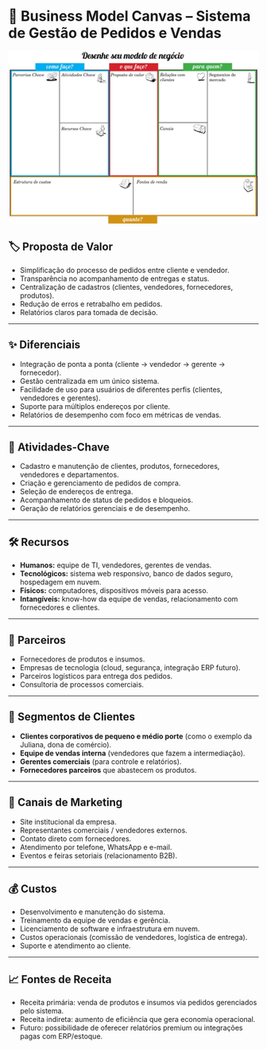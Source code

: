 # 📌 Business Model Canvas – Sistema de Gestão de Pedidos e Vendas

![Template](/docs/canvas-template.jpg)

## 🏷 Proposta de Valor
- Simplificação do processo de pedidos entre cliente e vendedor.  
- Transparência no acompanhamento de entregas e status.  
- Centralização de cadastros (clientes, vendedores, fornecedores, produtos).  
- Redução de erros e retrabalho em pedidos.  
- Relatórios claros para tomada de decisão.  

---

## ✨ Diferenciais
- Integração de ponta a ponta (cliente → vendedor → gerente → fornecedor).  
- Gestão centralizada em um único sistema.  
- Facilidade de uso para usuários de diferentes perfis (clientes, vendedores e gerentes).  
- Suporte para múltiplos endereços por cliente.  
- Relatórios de desempenho com foco em métricas de vendas.  

---

## 🔑 Atividades-Chave
- Cadastro e manutenção de clientes, produtos, fornecedores, vendedores e departamentos.  
- Criação e gerenciamento de pedidos de compra.  
- Seleção de endereços de entrega.  
- Acompanhamento de status de pedidos e bloqueios.  
- Geração de relatórios gerenciais e de desempenho.  

---

## 🛠 Recursos
- **Humanos:** equipe de TI, vendedores, gerentes de vendas.  
- **Tecnológicos:** sistema web responsivo, banco de dados seguro, hospedagem em nuvem.  
- **Físicos:** computadores, dispositivos móveis para acesso.  
- **Intangíveis:** know-how da equipe de vendas, relacionamento com fornecedores e clientes.  

---

## 🤝 Parceiros
- Fornecedores de produtos e insumos.  
- Empresas de tecnologia (cloud, segurança, integração ERP futuro).  
- Parceiros logísticos para entrega dos pedidos.  
- Consultoria de processos comerciais.  

---

## 👥 Segmentos de Clientes
- **Clientes corporativos de pequeno e médio porte** (como o exemplo da Juliana, dona de comércio).  
- **Equipe de vendas interna** (vendedores que fazem a intermediação).  
- **Gerentes comerciais** (para controle e relatórios).  
- **Fornecedores parceiros** que abastecem os produtos.  

---

## 📢 Canais de Marketing
- Site institucional da empresa.  
- Representantes comerciais / vendedores externos.  
- Contato direto com fornecedores.  
- Atendimento por telefone, WhatsApp e e-mail.  
- Eventos e feiras setoriais (relacionamento B2B).  

---

## 💰 Custos
- Desenvolvimento e manutenção do sistema.  
- Treinamento da equipe de vendas e gerência.  
- Licenciamento de software e infraestrutura em nuvem.  
- Custos operacionais (comissão de vendedores, logística de entrega).  
- Suporte e atendimento ao cliente.  

---

## 📈 Fontes de Receita
- Receita primária: venda de produtos e insumos via pedidos gerenciados pelo sistema.  
- Receita indireta: aumento de eficiência que gera economia operacional.  
- Futuro: possibilidade de oferecer relatórios premium ou integrações pagas com ERP/estoque.  
